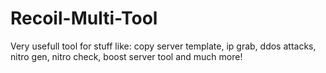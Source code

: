 # Recoil-Multi-Tool
Very usefull tool for stuff like: copy server template, ip grab, ddos attacks, nitro gen, nitro check, boost server tool and much more!
